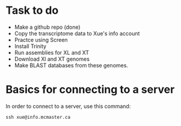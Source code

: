 # Task to do
* Make a github repo (done)
* Copy the transcriptome data to Xue's info account
* Practce using Screen
* Install Trinity
* Run assemblies for XL and XT
* Download Xl and XT genomes
* Make BLAST databases from these genomes.


# Basics for connecting to a server

In order to connect to a server, use this command:

`ssh xue@info.mcmaster.ca`

